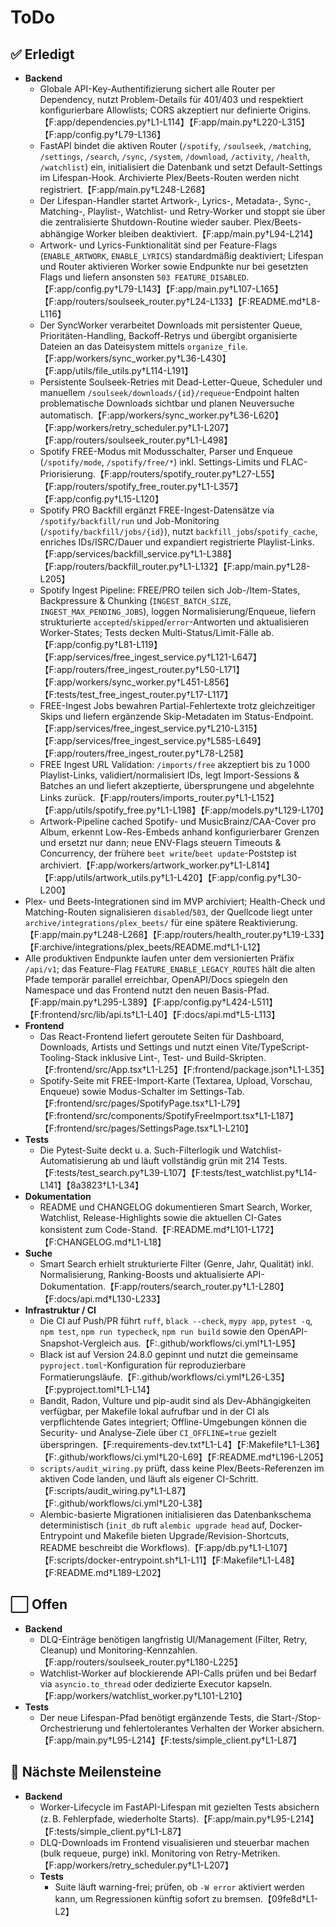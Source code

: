 # ToDo

## ✅ Erledigt
- **Backend**
  - Globale API-Key-Authentifizierung sichert alle Router per Dependency, nutzt Problem-Details für 401/403 und respektiert konfigurierbare Allowlists; CORS akzeptiert nur definierte Origins.【F:app/dependencies.py†L1-L114】【F:app/main.py†L220-L315】【F:app/config.py†L79-L136】
  - FastAPI bindet die aktiven Router (`/spotify`, `/soulseek`, `/matching`, `/settings`, `/search`, `/sync`, `/system`, `/download`, `/activity`, `/health`, `/watchlist`) ein, initialisiert die Datenbank und setzt Default-Settings im Lifespan-Hook. Archivierte Plex/Beets-Routen werden nicht registriert.【F:app/main.py†L248-L268】
  - Der Lifespan-Handler startet Artwork-, Lyrics-, Metadata-, Sync-, Matching-, Playlist-, Watchlist- und Retry-Worker und stoppt sie über die zentralisierte Shutdown-Routine wieder sauber. Plex/Beets-abhängige Worker bleiben deaktiviert.【F:app/main.py†L94-L214】
  - Artwork- und Lyrics-Funktionalität sind per Feature-Flags (`ENABLE_ARTWORK`, `ENABLE_LYRICS`) standardmäßig deaktiviert; Lifespan und Router aktivieren Worker sowie Endpunkte nur bei gesetzten Flags und liefern ansonsten `503 FEATURE_DISABLED`.【F:app/config.py†L79-L143】【F:app/main.py†L107-L165】【F:app/routers/soulseek_router.py†L24-L133】【F:README.md†L8-L116】
  - Der SyncWorker verarbeitet Downloads mit persistenter Queue, Prioritäten-Handling, Backoff-Retrys und übergibt organisierte Dateien an das Dateisystem mittels `organize_file`.【F:app/workers/sync_worker.py†L36-L430】【F:app/utils/file_utils.py†L114-L191】
  - Persistente Soulseek-Retries mit Dead-Letter-Queue, Scheduler und manuellem `/soulseek/downloads/{id}/requeue`-Endpoint halten problematische Downloads sichtbar und planen Neuversuche automatisch.【F:app/workers/sync_worker.py†L36-L620】【F:app/workers/retry_scheduler.py†L1-L207】【F:app/routers/soulseek_router.py†L1-L498】
  - Spotify FREE-Modus mit Modusschalter, Parser und Enqueue (`/spotify/mode`, `/spotify/free/*`) inkl. Settings-Limits und FLAC-Priorisierung.【F:app/routers/spotify_router.py†L27-L55】【F:app/routers/spotify_free_router.py†L1-L357】【F:app/config.py†L15-L120】
  - Spotify PRO Backfill ergänzt FREE-Ingest-Datensätze via `/spotify/backfill/run` und Job-Monitoring (`/spotify/backfill/jobs/{id}`), nutzt `backfill_jobs`/`spotify_cache`, enriches IDs/ISRC/Dauer und expandiert registrierte Playlist-Links.【F:app/services/backfill_service.py†L1-L388】【F:app/routers/backfill_router.py†L1-L132】【F:app/main.py†L28-L205】
  - Spotify Ingest Pipeline: FREE/PRO teilen sich Job-/Item-States, Backpressure & Chunking (`INGEST_BATCH_SIZE`, `INGEST_MAX_PENDING_JOBS`), loggen Normalisierung/Enqueue, liefern strukturierte `accepted`/`skipped`/`error`-Antworten und aktualisieren Worker-States; Tests decken Multi-Status/Limit-Fälle ab.【F:app/config.py†L81-L119】【F:app/services/free_ingest_service.py†L121-L647】【F:app/routers/free_ingest_router.py†L50-L171】【F:app/workers/sync_worker.py†L451-L856】【F:tests/test_free_ingest_router.py†L17-L117】
  - FREE-Ingest Jobs bewahren Partial-Fehlertexte trotz gleichzeitiger Skips und liefern ergänzende Skip-Metadaten im Status-Endpoint.【F:app/services/free_ingest_service.py†L210-L315】【F:app/services/free_ingest_service.py†L585-L649】【F:app/routers/free_ingest_router.py†L78-L258】
  - FREE Ingest URL Validation: `/imports/free` akzeptiert bis zu 1 000 Playlist-Links, validiert/normalisiert IDs, legt Import-Sessions & Batches an und liefert akzeptierte, übersprungene und abgelehnte Links zurück.【F:app/routers/imports_router.py†L1-L152】【F:app/utils/spotify_free.py†L1-L198】【F:app/models.py†L129-L170】
  - Artwork-Pipeline cached Spotify- und MusicBrainz/CAA-Cover pro Album, erkennt Low-Res-Embeds anhand konfigurierbarer Grenzen und ersetzt nur dann; neue ENV-Flags steuern Timeouts & Concurrency, der frühere `beet write`/`beet update`-Poststep ist archiviert.【F:app/workers/artwork_worker.py†L1-L814】【F:app/utils/artwork_utils.py†L1-L420】【F:app/config.py†L30-L200】
- Plex- und Beets-Integrationen sind im MVP archiviert; Health-Check und Matching-Routen signalisieren `disabled`/`503`, der Quellcode liegt unter `archive/integrations/plex_beets/` für eine spätere Reaktivierung.【F:app/main.py†L248-L268】【F:app/routers/health_router.py†L19-L33】【F:archive/integrations/plex_beets/README.md†L1-L12】
- Alle produktiven Endpunkte laufen unter dem versionierten Präfix `/api/v1`; das Feature-Flag `FEATURE_ENABLE_LEGACY_ROUTES` hält die alten Pfade temporär parallel erreichbar, OpenAPI/Docs spiegeln den Namespace und das Frontend nutzt den neuen Basis-Pfad.【F:app/main.py†L295-L389】【F:app/config.py†L424-L511】【F:frontend/src/lib/api.ts†L1-L40】【F:docs/api.md†L5-L113】
- **Frontend**
  - Das React-Frontend liefert geroutete Seiten für Dashboard, Downloads, Artists und Settings und nutzt einen Vite/TypeScript-Tooling-Stack inklusive Lint-, Test- und Build-Skripten.【F:frontend/src/App.tsx†L1-L25】【F:frontend/package.json†L1-L35】
  - Spotify-Seite mit FREE-Import-Karte (Textarea, Upload, Vorschau, Enqueue) sowie Modus-Schalter im Settings-Tab.【F:frontend/src/pages/SpotifyPage.tsx†L1-L79】【F:frontend/src/components/SpotifyFreeImport.tsx†L1-L187】【F:frontend/src/pages/SettingsPage.tsx†L1-L210】
- **Tests**
  - Die Pytest-Suite deckt u. a. Such-Filterlogik und Watchlist-Automatisierung ab und läuft vollständig grün mit 214 Tests.【F:tests/test_search.py†L39-L107】【F:tests/test_watchlist.py†L14-L141】【8a3823†L1-L34】
- **Dokumentation**
  - README und CHANGELOG dokumentieren Smart Search, Worker, Watchlist, Release-Highlights sowie die aktuellen CI-Gates konsistent zum Code-Stand.【F:README.md†L101-L172】【F:CHANGELOG.md†L1-L18】
- **Suche**
  - Smart Search erhielt strukturierte Filter (Genre, Jahr, Qualität) inkl. Normalisierung, Ranking-Boosts und aktualisierte API-Dokumentation.【F:app/routers/search_router.py†L1-L280】【F:docs/api.md†L130-L233】
- **Infrastruktur / CI**
  - Die CI auf Push/PR führt `ruff`, `black --check`, `mypy app`, `pytest -q`, `npm test`, `npm run typecheck`, `npm run build` sowie den OpenAPI-Snapshot-Vergleich aus.【F:.github/workflows/ci.yml†L1-L95】
  - Black ist auf Version 24.8.0 gepinnt und nutzt die gemeinsame `pyproject.toml`-Konfiguration für reproduzierbare Formatierungsläufe.【F:.github/workflows/ci.yml†L26-L35】【F:pyproject.toml†L1-L14】
  - Bandit, Radon, Vulture und pip-audit sind als Dev-Abhängigkeiten verfügbar, per Makefile lokal aufrufbar und in der CI als verpflichtende Gates integriert; Offline-Umgebungen können die Security- und Analyse-Ziele über `CI_OFFLINE=true` gezielt überspringen.【F:requirements-dev.txt†L1-L4】【F:Makefile†L1-L36】【F:.github/workflows/ci.yml†L20-L69】【F:README.md†L196-L205】
  - `scripts/audit_wiring.py` prüft, dass keine Plex/Beets-Referenzen im aktiven Code landen, und läuft als eigener CI-Schritt.【F:scripts/audit_wiring.py†L1-L87】【F:.github/workflows/ci.yml†L20-L38】
  - Alembic-basierte Migrationen initialisieren das Datenbankschema deterministisch (`init_db` ruft `alembic upgrade head` auf, Docker-Entrypoint und Makefile bieten Upgrade/Revision-Shortcuts, README beschreibt die Workflows).【F:app/db.py†L1-L107】【F:scripts/docker-entrypoint.sh†L1-L11】【F:Makefile†L1-L48】【F:README.md†L189-L202】

## ⬜️ Offen
- **Backend**
  - DLQ-Einträge benötigen langfristig UI/Management (Filter, Retry, Cleanup) und Monitoring-Kennzahlen.【F:app/routers/soulseek_router.py†L180-L225】
  - Watchlist-Worker auf blockierende API-Calls prüfen und bei Bedarf via `asyncio.to_thread` oder dedizierte Executor kapseln.【F:app/workers/watchlist_worker.py†L101-L210】
- **Tests**
  - Der neue Lifespan-Pfad benötigt ergänzende Tests, die Start-/Stop-Orchestrierung und fehlertolerantes Verhalten der Worker absichern.【F:app/main.py†L95-L214】【F:tests/simple_client.py†L1-L87】

## 🏁 Nächste Meilensteine
- **Backend**
  - Worker-Lifecycle im FastAPI-Lifespan mit gezielten Tests absichern (z. B. Fehlerpfade, wiederholte Starts).【F:app/main.py†L95-L214】【F:tests/simple_client.py†L1-L87】
  - DLQ-Downloads im Frontend visualisieren und steuerbar machen (bulk requeue, purge) inkl. Monitoring von Retry-Metriken.【F:app/workers/retry_scheduler.py†L1-L207】
  - **Tests**
    - Suite läuft warning-frei; prüfen, ob `-W error` aktiviert werden kann, um Regressionen künftig sofort zu bremsen.【09fe8d†L1-L2】
